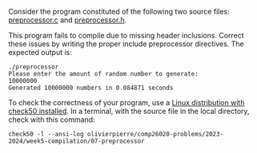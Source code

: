 Consider the program constituted of the following two source files:
[preprocessor.c](preprocessor.c) and [preprocessor.h](preprocessor.h).

This program fails to compile due to missing header inclusions. Correct these
issues by writing the proper include preprocessor directives. The expected
output is:

```
./preprocessor
Please enter the amount of random number to generate:
10000000
Generated 10000000 numbers in 0.084871 seconds
```

To check the correctness of your program, use a
[Linux distribution with check50 installed](https://github.com/olivierpierre/comp26020-devcontainer).
In a terminal, with the source file in the local directory, check with this
command:

```shell
check50 -l --ansi-log olivierpierre/comp26020-problems/2023-2024/week5-compilation/07-preprocessor
```
